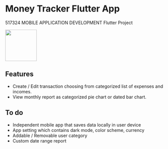 # Money Tracker Flutter App

517324 MOBILE APPLICATION DEVELOPMENT Flutter Project

<img src="https://github.com/SarawinT/MoneyTracker/blob/master/moneytracker_app/app_demo.gif" height="100"/>

## Features 
- Create / Edit transaction choosing from categorized list of expenses and incomes. 
- View monthly report as categorized pie chart or dated bar chart.

## To do
- Independent mobile app that saves data locally in user device
- App setting which contains dark mode, color scheme, currency
- Addable / Removable user category
- Custom date range report
